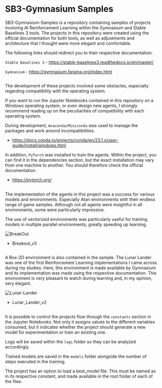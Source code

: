 # SB3-Gymnasium Samples

SB3-Gymnasium-Samples is a repository containing samples of projects involving AI Reinforcement Learning within the Gymnasium and Stable Baselines 3 tools. 
The projects in this repository were created using the official documentation for both tools, as well as adjustments and architecture that I thought were more elegant and comfortable.

The following links should redirect you to their respective documentation:

```Stable Baselines 3``` - https://stable-baselines3.readthedocs.io/en/master/

```Gymnasium``` - https://gymnasium.farama.org/index.html

##

The development of these projects involved some obstacles, especially regarding compatibility with the operating system.

If you want to run the Jupyter Notebooks contained in this repository on a Windows operating system, or even design new agents, I strongly recommend reading up on the peculiarities of compatibility with each operating system.

During development, ```Anaconda/Miniconda``` was used to manage the packages and work around incompatibilities.
- https://docs.conda.io/projects/conda/en/23.1.x/user-guide/install/windows.html

In addition, ```PyTorch``` was installed to train the agents. Within the project, you can find it in the dependencies section, but the exact installation may vary from one machine to another. You should therefore check the official documentation. 
- https://pytorch.org/

##

The implementation of the agents in this project was a success for various models and environments. Especially Atari environments with their endless range of game samples. Although not all agents were insightful in all environments, some were particularly impressive. 

The use of vectorized environments was particularly useful for training models in multiple parallel environments, greatly speeding up learning. 

![BreakOut](https://github.com/Henrique-Bidarte/sb3-gymnasium-samples/assets/134324510/663e0479-c4e5-4935-8df3-706aff8233d7)

- Breakout_v5
  

##

A Box-2D environment is also contained in the sample. The Lunar Lander was one of the first Reinforcement Learning implementations I came across during my studies. Here, this environment is made available by Gymnasium and its implementation was made using the respective documentation.
This environment is very pleasant to watch during learning and, in my opinion, very elegant. 

![Lunar-Lander](https://github.com/Henrique-Bidarte/sb3-gymnasium-samples/assets/134324510/42c5884c-4cdf-47e2-a532-161ea0c39a08)

- Lunar_Lander_v2

##

It is possible to control the projects flow through the ```constants``` section in the Jupyter Notebooks. Not only it assigns values ​​to the different variables consumed, but it indicates whether the project should generate a new model for experimentation or train an existing one.

Logs will be saved within the ```logs``` folder so they can be analyzed accordingly.

Trained models are saved in the ```models``` folder alongside the number of steps executed in the training.

The project has an option to load a best_model file. This must be named as in its respective constant, and made available in the root folder of each of the files.

